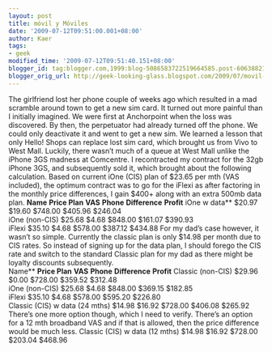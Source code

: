```yaml
---
layout: post
title: móvil y Móviles
date: '2009-07-12T09:51:00.001+08:00'
author: Kaer
tags:
- geek
modified_time: '2009-07-12T09:51:40.151+08:00'
blogger_id: tag:blogger.com,1999:blog-5086583722519664585.post-6063882128405502580
blogger_orig_url: http://geek-looking-glass.blogspot.com/2009/07/movil-y-moviles.html
---
```


The girlfriend lost her phone couple of weeks ago which resulted in a mad 
scramble around town to get a new sim card. It turned out more painful than I 
initially imagined. We were first at Anchorpoint when the loss was discovered. 
By then, the perpetuator had already turned off the phone. We could only 
deactivate it and went to get a new sim. We learned a lesson that only Hello! 
Shops can replace lost sim card, which brought us from Vivo to West Mall. 
Luckily, there wasn’t much of a queue at West Mall unlike the iPhone 3GS 
madness at Comcentre.  I recontracted my contract for the 32gb iPhone 
3GS, and subsequently sold it, which brought about the following calculation. 
 Based on current iOne (CIS) plan of $23.65 per mth (VAS included), the 
optimum contract was to go for the iFlexi as after factoring in the monthly 
price differences, I gain $400+ along with an extra 500mb data plan. 
          **Name** **Price Plan** **VAS** **Phone** **Difference** **Profit**  iOne w 
data** $20.97 
$19.60 
$748.00 
$405.96 
$246.04  
iOne (non-CIS) $25.68 
$4.68 
$848.00 
$161.07 
$390.93  
iFlexi $35.10 
$4.68 
$578.00 
$387.12 
$434.88 
For my dad’s case however, it wasn’t so simple. Currently the classic plan 
is only $14.98 per month due to CIS rates. So instead of signing up for the 
data plan, I should forego the CIS rate and switch to the standard Classic 
plan for my dad as there might be loyalty discounts subsequently.  
         Name** **Price Plan** **VAS** **Phone** **Difference** **Profit**  Classic 
(non-CIS) $29.96 
$0.00 $728.00 
$359.52 
$312.48  
iOne (non-CIS) $25.68 
$4.68 
$848.00 
$369.15 
$182.85  
iFlexi $35.10 
$4.68 
$578.00 
$595.20 
$226.80  
Classic (CIS) w data (24 mths) 
$14.98 
$16.92 
$728.00 
$406.08 
$265.92 
 There’s one more option though, which I need to verify. There’s an 
option for a 12 mth broadband VAS and if that is allowed, then the price 
difference would be much less.           Classic (CIS) w data (12 mths) $14.98 $16.92 $728.00 $203.04 $468.96 